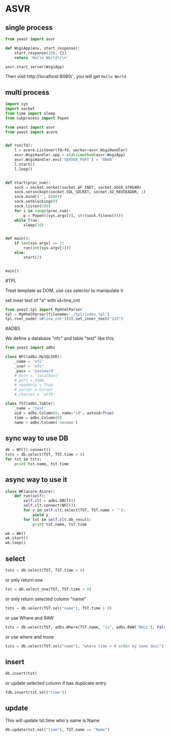 # ASVR
## single process
```python
from yeast import asvr

def WsgiApp(env, start_response):
    start_response(200, {})
    return 'Hallo World\r\n'

asvr.start_server(WsgiApp)
```

Then visit http://localhost:8080/ , you will get ```Hallo World```

## multi process
```python
import sys
import socket
from time import sleep
from subprocess import Popen

from yeast import asvr
from yeast import acore


def run(fd):
    l = acore.Listener(fd=fd, worker=asvr.WsgiHandler)
    asvr.WsgiHandler.app = staticmethod(asvr.WsgiApp)
    asvr.WsgiHandler.env['SERVER_PORT'] = '8080'
    l.start()
    l.loop()


def start(proc_num):
    sock = socket.socket(socket.AF_INET, socket.SOCK_STREAM)
    sock.setsockopt(socket.SOL_SOCKET, socket.SO_REUSEADDR, 1)
    sock.bind(('', 8080))
    sock.setblocking(0)
    sock.listen(500)
    for i in range(proc_num):
        p = Popen((sys.argv[0], str(sock.fileno())))
    while True:
        sleep(10)


def main():
    if len(sys.argv) == 2:
        run(int(sys.argv[1]))
    else:
        start(2)


main()

```

#TPL

Treat template as DOM, use css selector to manipulate it

set inner text of "a" with id=line_cnt 
```python
from yeast.tpl import MyHtmlParser
tpl = MyHtmlParser(filename='./tpl/index.tpl')
tpl.root_node('a#line_cnt')[0].set_inner_text("123")
```

#ADBS

We define a database "nfc" and table "test" like this:

```python
from yeast import adbs

class NFC(adbs.MySQLSVR):
    _name = 'nfc'
    _user = 'nfc'
    _pass = 'password'
    #_host = 'localhost'
    #_port = 3306
    #_readonly = True
    #_cursor = Cursor
    #_charset = 'utf8'

class TST(adbs.Table):
    _name = 'test'
    uid = adbs.Column(0, name="id", autoid=True)
    time = adbs.Column(0)
    name = adbs.Column('noname')
```


## sync way to use DB
```python
db = NFC().connect()
tsts = db.select(TST, TST.time > 0)
for tst in tsts:
    print tst.name, tst.time
```

## async way to use it
```python
class WK(acore.Acore):
    def run(self):
        self.clt = adbs.DBClt()
        self.clt.connect(NFC())
        for y in self.clt.select(TST, TST.name > ''):
            yield y
        for tst in self.clt.db_result:
            print tst.name, tst.time

wk = WK()
wk.start()
wk.loop()
```
## select 
```python
tsts = db.select(TST, TST.time > 0)
```

or only return one

```python
tst = db.select_one(TST, TST.time > 0)
```

or only return selected column "name" 
```python
tsts = db.select(TST.sel("name"), TST.time > 0)
```
or use Where and RAW
```python
tsts = db.select(TST, adbs.Where(TST.name, "is", adbs.RAW("NULL"), False))
```

or use where and more
```python
tsts = db.select(TST.sel("name"), "where time > 0 order by name desc")
```
## insert
```python
db.insert(tst)
```
or update selected column if has duplicate entry
```python
fdb.insert(tst.sel('time'))
```

## update
This will update tst.time who's name is Name
```python
db.update(tst.sel("time"), TST.name == "Name")
```
